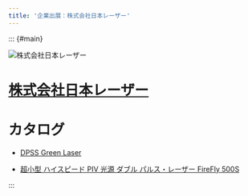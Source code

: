 ```yaml
---
title: '企業出展：株式会社日本レーザー'
---
```


::: {#main}

![株式会社日本レーザー](images/laser.png)

# [株式会社日本レーザー](http://piv.japanlaser.co.jp)

# カタログ

- <i class="fas fa-book-open"></i> [DPSS Green Laser](files/sponsors/laser/DPGL_2W.pdf)

- <i class="fas fa-book-open"></i> [超小型 ハイスピード PIV 光源 ダブル パルス・レーザー FireFly 500S](laser/FireFly500S_100k.pdf)

:::
